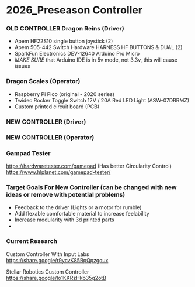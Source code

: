 # 2026_Preseason Controller

### OLD CONTROLLER Dragon Reins (Driver)
- Apem HF22S10 single button joystick (2)
- Apem 505-442 Switch Hardware HARNESS HF BUTTONS & DUAL (2) 
- SparkFun Electronics DEV-12640 Arduino Pro Micro
- *MAKE SURE* that Arduino IDE is in 5v mode, not 3.3v, this will cause issues

### Dragon Scales (Operator)
- Raspberry Pi Pico (original - 2020 series)
- Twidec Rocker Toggle Switch 12V / 20A Red LED Light (ASW-07DRRMZ)
- Custom printed circuit board (PCB)

### NEW CONTROLLER (Driver)

### NEW CONTROLLER (Operator)


### Gampad Tester
https://hardwaretester.com/gamepad
(Has better Circularity Control) https://www.hlplanet.com/gamepad-tester/

### Target Goals For New Controller (can be changed with new ideas or remove with potential problems)
- Feedback to the driver (Lights or a motor for rumble)
- Add flexable comfortable material to increase feelability
- Increase modularity with 3d printed parts
- 


### Current Research

Custom Controller With Input Labs https://share.google/r9ycvK85BpQpzgoux

Stellar Robotics Custom Controller https://share.google/lo1KKRzHkb35g2otB
